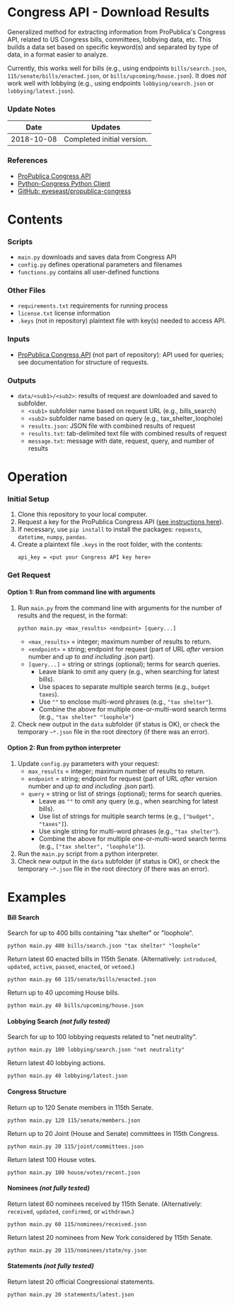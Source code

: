 # Congress API - Download Results

Generalized method for extracting information from ProPublica's Congress API, related to US Congress bills, committees, lobbying data, etc. This builds a data set based on specific keyword(s) and separated by type of data, in a format easier to analyze.

Currently, this works well for bills (e.g., using endpoints `bills/search.json`, `115/senate/bills/enacted.json`, or `bills/upcoming/house.json`). It does *not* work well with lobbying (e.g., using endpoints `lobbying/search.json` or `lobbying/latest.json`).

### Update Notes
|Date|Updates|
|----|-------|
|2018-10-08|Completed initial version.|

### References
* [ProPublica Congress API](https://projects.propublica.org/api-docs/congress-api/)
* [Python-Congress Python Client](https://propublica-congress.readthedocs.io/en/latest/)
* [GitHub: eyeseast/propublica-congress](https://github.com/eyeseast/propublica-congress)

# Contents

### Scripts
* `main.py` downloads and saves data from Congress API
* `config.py` defines operational parameters and filenames
* `functions.py` contains all user-defined functions

### Other Files
* `requirements.txt` requirements for running process
* `license.txt` license information
* `.keys` (not in repository) plaintext file with key(s) needed to access API.

### Inputs
* [ProPublica Congress API](https://projects.propublica.org/api-docs/congress-api/) (not part of repository): API used for queries; see documentation for structure of requests.

### Outputs
* `data/<sub1>/<sub2>`: results of request are downloaded and saved to subfolder.
    * `<sub1>` subfolder name based on request URL (e.g., bills_search)
    * `<sub2>` subfolder name based on query (e.g., tax_shelter_loophole)
    * `results.json`: JSON file with combined results of request
    * `results.txt`: tab-delimited text file with combined results of request
    * `message.txt`: message with date, request, query, and number of results

# Operation

### Initial Setup
1. Clone this repository to your local computer.
2. Request a key for the ProPublica Congress API ([see instructions here](https://projects.propublica.org/api-docs/congress-api/)).
3. If necessary, use `pip install` to install the packages: `requests`, `datetime`, `numpy`, `pandas`.
4. Create a plaintext file `.keys` in the root folder, with the contents:
    ```
    api_key = <put your Congress API key here>
    ```

### Get Request

#### Option 1: Run from command line with arguments
1. Run `main.py` from the command line with arguments for the number of results and the request, in the format:
    ```
    python main.py <max_results> <endpoint> [query...]
    ```
    * `<max_results>` = integer; maximum number of results to return.
    * `<endpoint>` = string; endpoint for request (part of URL *after* version number and *up to and including* .json part).
    * `[query...]` = string or strings (optional); terms for search queries.
        * Leave blank to omit any query (e.g., when searching for latest bills).
        * Use spaces to separate multiple search terms (e.g., `budget taxes`).
        * Use `""` to enclose multi-word phrases (e.g., `"tax shelter"`).
        * Combine the above for multiple one-or-multi-word search terms (e.g., `"tax shelter" "loophole"`)
2. Check new output in the `data` subfolder (if status is OK), or check the temporary `~*.json` file in the root directory (if there was an error).

#### Option 2: Run from python interpreter
1. Update `config.py` parameters with your request:
    * `max_results` = integer; maximum number of results to return.
    * `endpoint` = string; endpoint for request (part of URL *after* version number and *up to and including* .json part).
    * `query` = string or list of strings (optional); terms for search queries.
        * Leave as `""` to omit any query (e.g., when searching for latest bills).
        * Use list of strings for multiple search terms (e.g., `["budget", "taxes"]`).
        * Use single string for multi-word phrases (e.g., `"tax shelter"`).
        * Combine the above for multiple one-or-multi-word search terms (e.g., `["tax shelter", "loophole"]`).
2. Run the `main.py` script from a python interpreter.
3. Check new output in the `data` subfolder (if status is OK), or check the temporary `~*.json` file in the root directory (if there was an error).

# Examples

#### Bill Search

Search for up to 400 bills containing "tax shelter" or "loophole".
```
python main.py 400 bills/search.json "tax shelter" "loophole"
```

Return latest 60 enacted bills in 115th Senate. (Alternatively: `introduced`, `updated`, `active`, `passed`, `enacted`, or `vetoed`.)
```
python main.py 60 115/senate/bills/enacted.json
```

Return up to 40 upcoming House bills.
```
python main.py 40 bills/upcoming/house.json
```

#### Lobbying Search *(not fully tested)*

Search for up to 100 lobbying requests related to "net neutrality".
```
python main.py 100 lobbying/search.json "net neutrality"
```

Return latest 40 lobbying actions.
```
python main.py 40 lobbying/latest.json
```

#### Congress Structure

Return up to 120 Senate members in 115th Senate.
```
python main.py 120 115/senate/members.json
```

Return up to 20 Joint (House and Senate) committees in 115th Congress.
```
python main.py 20 115/joint/committees.json
```

Return latest 100 House votes.
```
python main.py 100 house/votes/recent.json
```

#### Nominees *(not fully tested)*

Return latest 60 nominees received by 115th Senate. (Alternatively: `received`, `updated`, `confirmed`, or `withdrawn`.)
```
python main.py 60 115/nominees/received.json
```

Return latest 20 nominees from New York considered by 115th Senate.
```
python main.py 20 115/nominees/state/ny.json
```

#### Statements *(not fully tested)*

Return latest 20 official Congressional statements.
```
python main.py 20 statements/latest.json
```
